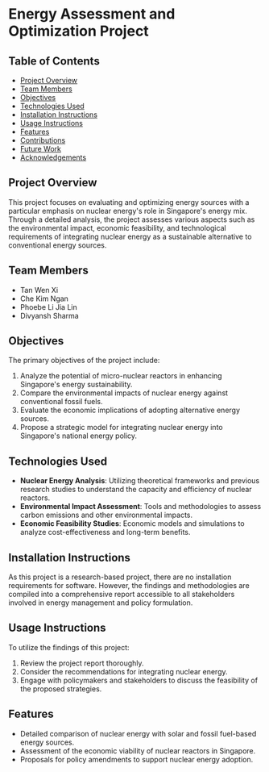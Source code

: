 # Energy Assessment and Optimization Project

## Table of Contents
- [Project Overview](#project-overview)
- [Team Members](#team-members)
- [Objectives](#objectives)
- [Technologies Used](#technologies-used)
- [Installation Instructions](#installation-instructions)
- [Usage Instructions](#usage-instructions)
- [Features](#features)
- [Contributions](#contributions)
- [Future Work](#future-work)
- [Acknowledgements](#acknowledgements)

## Project Overview
This project focuses on evaluating and optimizing energy sources with a particular emphasis on nuclear energy's role in Singapore's energy mix. Through a detailed analysis, the project assesses various aspects such as the environmental impact, economic feasibility, and technological requirements of integrating nuclear energy as a sustainable alternative to conventional energy sources.

## Team Members
- Tan Wen Xi
- Che Kim Ngan
- Phoebe Li Jia Lin
- Divyansh Sharma

## Objectives
The primary objectives of the project include:
1. Analyze the potential of micro-nuclear reactors in enhancing Singapore's energy sustainability.
2. Compare the environmental impacts of nuclear energy against conventional fossil fuels.
3. Evaluate the economic implications of adopting alternative energy sources.
4. Propose a strategic model for integrating nuclear energy into Singapore's national energy policy.

## Technologies Used
- **Nuclear Energy Analysis**: Utilizing theoretical frameworks and previous research studies to understand the capacity and efficiency of nuclear reactors.
- **Environmental Impact Assessment**: Tools and methodologies to assess carbon emissions and other environmental impacts.
- **Economic Feasibility Studies**: Economic models and simulations to analyze cost-effectiveness and long-term benefits.

## Installation Instructions
As this project is a research-based project, there are no installation requirements for software. However, the findings and methodologies are compiled into a comprehensive report accessible to all stakeholders involved in energy management and policy formulation.

## Usage Instructions
To utilize the findings of this project:
1. Review the project report thoroughly.
2. Consider the recommendations for integrating nuclear energy.
3. Engage with policymakers and stakeholders to discuss the feasibility of the proposed strategies.

## Features
- Detailed comparison of nuclear energy with solar and fossil fuel-based energy sources.
- Assessment of the economic viability of nuclear reactors in Singapore.
- Proposals for policy amendments to support nuclear energy adoption.
